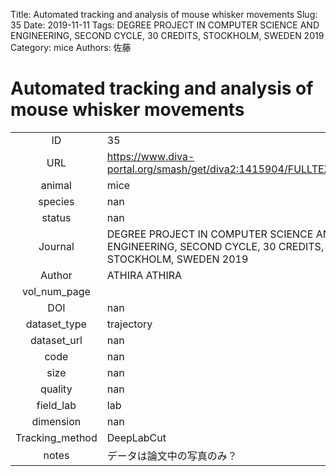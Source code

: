 Title: Automated tracking and analysis of mouse whisker movements
Slug: 35
Date: 2019-11-11
Tags: DEGREE PROJECT IN COMPUTER SCIENCE AND ENGINEERING, SECOND CYCLE, 30 CREDITS, STOCKHOLM, SWEDEN 2019
Category: mice
Authors: 佐藤

# Automated tracking and analysis of mouse whisker movements

|||
|:-:|:-|
|ID| 35|
|URL| https://www.diva-portal.org/smash/get/diva2:1415904/FULLTEXT01.pdf|
|animal| mice|
|species| nan|
|status| nan|
|Journal| DEGREE PROJECT IN COMPUTER SCIENCE AND ENGINEERING, SECOND CYCLE, 30 CREDITS, STOCKHOLM, SWEDEN 2019|
|Author| ATHIRA ATHIRA|
|vol_num_page| |
|DOI| nan|
|dataset_type| trajectory|
|dataset_url| nan|
|code| nan|
|size| nan|
|quality| nan|
|field_lab      | lab|
|dimension      | nan|
|Tracking_method| DeepLabCut|
|notes          | データは論文中の写真のみ？|